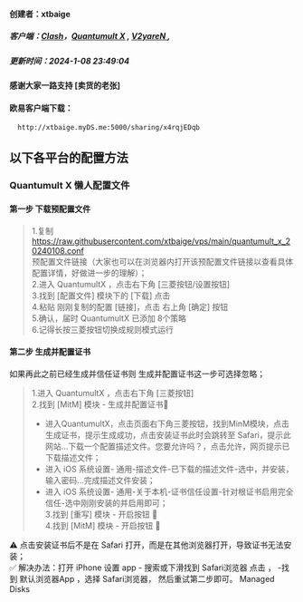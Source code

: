 #### 创建者：xtbaige  
##### 客户端：[Clash](#clash)，[Quantumult X](#quantumult-x) , [V2yareN ](#v2yaren),
##### 更新时间：2024-1-08 23:49:04
#### 感谢大家一路支持 [卖货的老张]  
#### 欧易客户端下载：  
      http://xtbaige.myDS.me:5000/sharing/x4rqjEDqb

## 以下各平台的配置方法
   ### Quantumult X 懒人配置文件  
#### 第一步 下载预配置文件  
> 1.复制 https://raw.githubusercontent.com/xtbaige/vps/main/quantumult_x_20240108.conf  
      预配置文件链接（大家也可以在浏览器内打开该预配置文件链接以查看具体配置详情，好做进一步的理解）；  
> 2.进入 QuantumultX ，点击右下角 [三菱按钮/设置按钮]  
> 3.找到 [配置文件] 模块下的 [下载] 点击  
> 4.粘贴 刚刚复制的配置 [链接]，点击 右上角 [确定] 按钮  
> 5.确认，届时 QuantumultX 已添加 8个策略  
> 6.记得长按三菱按钮切换成规则模式运行  

#### 第二步 生成并配置证书   
如果再此之前已经生成并信任证书则 生成并配置证书这一步可选择忽略；   
> 1.进入 QuantumultX ，点击右下角 [三菱按钮]  
> 2.找到 [MitM] 模块 - 生成并配置证书📄  
> + 进入QuantumultX，点击页面右下角三菱按钮，找到MinM模块，点击生成证书，提示生成成功，点击安装证书此时会跳转至 Safari，提示此网站...下载一个配置描述文件。您要允许吗？，点击允许，网页提示已下载描述文件；
> + 进入 iOS 系统设置- 通用-描述文件-已下载的描述文件-选中，并安装，输入密码...完成描述文件安装；  
> + 进入 iOS 系统设置- 通用-关于本机-证书信任设置-针对根证书启用完全信任-选中刚刚安装的并启用即可；  
> 3.找到 [重写] 模块 - 开启按钮 🔘  
> 4.找到 [MitM] 模块 - 开启按钮 🔘  

⚠️ 点击安装证书后不是在 Safari 打开，而是在其他浏览器打开，导致证书无法安装；    
✅ 解决办法：打开 iPhone 设置 app - 搜索或下滑找到 Safari浏览器 点击 ， -找到 默认浏览器App ，选择 Safari浏览器， 然后重试第二步即可。
Managed Disks
